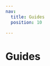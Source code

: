```yaml
---
nav:
  title: Guides
  position: 10

---
```


# Guides

<PageRef page="extending-a-shopware-migration-profile" />

<PageRef page="extending-the-migration-connector" />

<PageRef page="decorating-a-shopware-migration-assistant-converter" />

<PageRef page="creating-a-new-migration-profile" />
